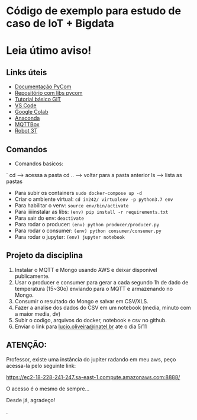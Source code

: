 # Código de exemplo para estudo de caso de IoT + Bigdata
# Leia útimo aviso!


## Links úteis

- [Documentação PyCom](https://docs.pycom.io)
- [Repositório com libs pycom](https://github.com/pycom/pycom-libraries)
- [Tutorial básico GIT](https://rogerdudler.github.io/git-guide/index.pt_BR.html)
- [VS Code](https://code.visualstudio.com)
- [Google Colab](https://colab.research.google.com)
- [Anaconda](https://www.anaconda.com/distribution/)
- [MQTTBox](http://workswithweb.com/mqttbox.html)
- [Robot 3T](https://robomongo.org/download)

## Comandos

- Comandos basicos:

`
cd --> acessa a pasta
cd .. --> voltar para a pasta anterior
ls --> lista as pastas


- Para subir os containers `sudo docker-compose up -d`
- Criar o ambiente virtual: 
``
cd in242/
virtualenv -p python3.7 env
``
- Para habilitar o venv: `source env/bin/activate`
- Para iiiiinstalar as libs: `(env) pip install -r requirements.txt`
- Para sair do env: `deactivate`
- Para rodar o producer: `(env) python producer/producer.py`
- Para rodar o consumer: `(env) python consumer/consumer.py`
- Para rodar o jupyter: `(env) jupyter notebook`

## Projeto da disciplina

1. Instalar o MQTT e Mongo usando AWS e deixar disponivel publicamente.
2. Usar o producer e consumer para gerar a cada segundo 1h de dado de temperatura (15~30o) enviando para o MQTT e armazenando no Mongo.
3. Consumir o resultado do Mongo e salvar em CSV/XLS.
4. Fazer a analise dos dados do CSV em um notebook (media, minuto com a maior media, dv)
5. Subir o codigo, arquivos do docker, notebook e csv no github.
6. Enviar o link para lucio.oliveira@inatel.br ate o dia 5/11


## ATENÇÃO:
Professor, existe uma instância do jupiter radando em meu aws, peço acessa-la pelo seguinte link:

https://ec2-18-228-241-247.sa-east-1.compute.amazonaws.com:8888/

O acesso é o mesmo de sempre...


Desde já, agradeço!

.
